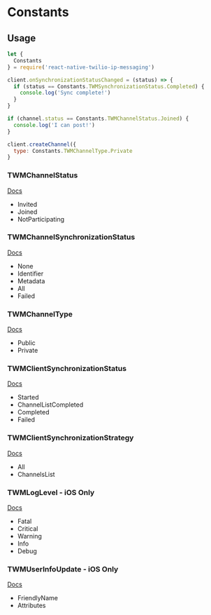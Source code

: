 # Constants

## Usage
```JavaScript
let {
  Constants
} = require('react-native-twilio-ip-messaging')

client.onSynchronizationStatusChanged = (status) => {
  if (status == Constants.TWMSynchronizationStatus.Completed) {
    console.log('Sync complete!')
  }
}

if (channel.status == Constants.TWMChannelStatus.Joined) {
  console.log('I can post!')
}

client.createChannel({
  type: Constants.TWMChannelType.Private
}
```

### TWMChannelStatus
[Docs](https://media.twiliocdn.com/sdk/ios/ip-messaging/releases/0.14.1/docs/Constants/TWMChannelStatus.html)
- Invited
- Joined
- NotParticipating

### TWMChannelSynchronizationStatus
[Docs](https://media.twiliocdn.com/sdk/ios/ip-messaging/releases/0.14.1/docs/Constants/TWMChannelSynchronizationStatus.html)
- None
- Identifier
- Metadata
- All
- Failed

### TWMChannelType
[Docs](https://media.twiliocdn.com/sdk/ios/ip-messaging/releases/0.14.1/docs/Constants/TWMChannelType.html)
- Public
- Private

### TWMClientSynchronizationStatus
[Docs](https://media.twiliocdn.com/sdk/ios/ip-messaging/releases/0.14.1/docs/Constants/TWMClientSynchronizationStatus.html)
- Started
- ChannelListCompleted
- Completed
- Failed

### TWMClientSynchronizationStrategy
[Docs](https://media.twiliocdn.com/sdk/ios/ip-messaging/releases/0.14.1/docs/Constants/TWMClientSynchronizationStrategy.html)
- All
- ChannelsList

### TWMLogLevel - iOS Only
[Docs](https://media.twiliocdn.com/sdk/ios/ip-messaging/releases/0.14.1/docs/Constants/TWMLogLevel.html)
- Fatal
- Critical
- Warning
- Info
- Debug

### TWMUserInfoUpdate - iOS Only
[Docs](https://media.twiliocdn.com/sdk/ios/ip-messaging/releases/0.14.1/docs/Constants/TWMUserInfoUpdate.html)
- FriendlyName
- Attributes

